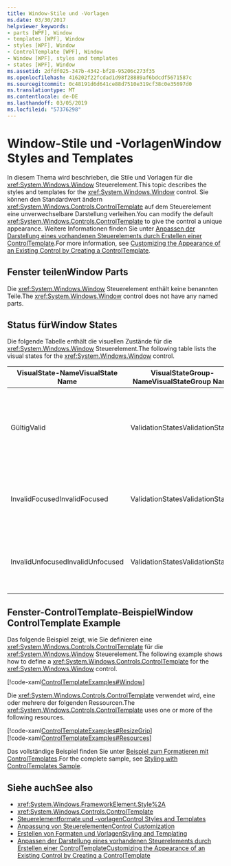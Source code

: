 ```yaml
---
title: Window-Stile und -Vorlagen
ms.date: 03/30/2017
helpviewer_keywords:
- parts [WPF], Window
- templates [WPF], Window
- styles [WPF], Window
- ControlTemplate [WPF], Window
- Window [WPF], styles and templates
- states [WPF], Window
ms.assetid: 2dfdf025-347b-4342-bf28-95206c273f35
ms.openlocfilehash: 416202f22fcdad1d98f28889af6bdcdf5671587c
ms.sourcegitcommit: 0c48191d6d641ce88d7510e319cf38c0e35697d0
ms.translationtype: MT
ms.contentlocale: de-DE
ms.lasthandoff: 03/05/2019
ms.locfileid: "57376298"
---
```

# <a name="window-styles-and-templates"></a><span data-ttu-id="36e2c-102">Window-Stile und -Vorlagen</span><span class="sxs-lookup"><span data-stu-id="36e2c-102">Window Styles and Templates</span></span>
<span data-ttu-id="36e2c-103">In diesem Thema wird beschrieben, die Stile und Vorlagen für die <xref:System.Windows.Window> Steuerelement.</span><span class="sxs-lookup"><span data-stu-id="36e2c-103">This topic describes the styles and templates for the <xref:System.Windows.Window> control.</span></span> <span data-ttu-id="36e2c-104">Sie können den Standardwert ändern <xref:System.Windows.Controls.ControlTemplate> auf dem Steuerelement eine unverwechselbare Darstellung verleihen.</span><span class="sxs-lookup"><span data-stu-id="36e2c-104">You can modify the default <xref:System.Windows.Controls.ControlTemplate> to give the control a unique appearance.</span></span> <span data-ttu-id="36e2c-105">Weitere Informationen finden Sie unter [Anpassen der Darstellung eines vorhandenen Steuerelements durch Erstellen einer ControlTemplate](customizing-the-appearance-of-an-existing-control.md).</span><span class="sxs-lookup"><span data-stu-id="36e2c-105">For more information, see [Customizing the Appearance of an Existing Control by Creating a ControlTemplate](customizing-the-appearance-of-an-existing-control.md).</span></span>  
  
## <a name="window-parts"></a><span data-ttu-id="36e2c-106">Fenster teilen</span><span class="sxs-lookup"><span data-stu-id="36e2c-106">Window Parts</span></span>  
 <span data-ttu-id="36e2c-107">Die <xref:System.Windows.Window> Steuerelement enthält keine benannten Teile.</span><span class="sxs-lookup"><span data-stu-id="36e2c-107">The <xref:System.Windows.Window> control does not have any named parts.</span></span>  
  
## <a name="window-states"></a><span data-ttu-id="36e2c-108">Status für</span><span class="sxs-lookup"><span data-stu-id="36e2c-108">Window States</span></span>  
 <span data-ttu-id="36e2c-109">Die folgende Tabelle enthält die visuellen Zustände für die <xref:System.Windows.Window> Steuerelement.</span><span class="sxs-lookup"><span data-stu-id="36e2c-109">The following table lists the visual states for the <xref:System.Windows.Window> control.</span></span>  
  
|<span data-ttu-id="36e2c-110">VisualState-Name</span><span class="sxs-lookup"><span data-stu-id="36e2c-110">VisualState Name</span></span>|<span data-ttu-id="36e2c-111">VisualStateGroup-Name</span><span class="sxs-lookup"><span data-stu-id="36e2c-111">VisualStateGroup Name</span></span>|<span data-ttu-id="36e2c-112">Beschreibung</span><span class="sxs-lookup"><span data-stu-id="36e2c-112">Description</span></span>|  
|-|-|-|  
|<span data-ttu-id="36e2c-113">Gültig</span><span class="sxs-lookup"><span data-stu-id="36e2c-113">Valid</span></span>|<span data-ttu-id="36e2c-114">ValidationStates</span><span class="sxs-lookup"><span data-stu-id="36e2c-114">ValidationStates</span></span>|<span data-ttu-id="36e2c-115">Das Steuerelement verwendet die <xref:System.Windows.Controls.Validation> Klasse und die <xref:System.Windows.Controls.Validation.HasError%2A?displayProperty=nameWithType> angefügte Eigenschaft `false`.</span><span class="sxs-lookup"><span data-stu-id="36e2c-115">The control uses the <xref:System.Windows.Controls.Validation> class and the <xref:System.Windows.Controls.Validation.HasError%2A?displayProperty=nameWithType> attached property is `false`.</span></span>|  
|<span data-ttu-id="36e2c-116">InvalidFocused</span><span class="sxs-lookup"><span data-stu-id="36e2c-116">InvalidFocused</span></span>|<span data-ttu-id="36e2c-117">ValidationStates</span><span class="sxs-lookup"><span data-stu-id="36e2c-117">ValidationStates</span></span>|<span data-ttu-id="36e2c-118">Die <xref:System.Windows.Controls.Validation.HasError%2A?displayProperty=nameWithType> angefügte Eigenschaft `true` hat das Steuerelement den Fokus besitzt.</span><span class="sxs-lookup"><span data-stu-id="36e2c-118">The <xref:System.Windows.Controls.Validation.HasError%2A?displayProperty=nameWithType> attached property is `true` has the control has focus.</span></span>|  
|<span data-ttu-id="36e2c-119">InvalidUnfocused</span><span class="sxs-lookup"><span data-stu-id="36e2c-119">InvalidUnfocused</span></span>|<span data-ttu-id="36e2c-120">ValidationStates</span><span class="sxs-lookup"><span data-stu-id="36e2c-120">ValidationStates</span></span>|<span data-ttu-id="36e2c-121">Die <xref:System.Windows.Controls.Validation.HasError%2A?displayProperty=nameWithType> angefügte Eigenschaft `true` hat das Steuerelement keinen Fokus besitzt.</span><span class="sxs-lookup"><span data-stu-id="36e2c-121">The <xref:System.Windows.Controls.Validation.HasError%2A?displayProperty=nameWithType> attached property is `true` has the control does not have focus.</span></span>|  
  
## <a name="window-controltemplate-example"></a><span data-ttu-id="36e2c-122">Fenster-ControlTemplate-Beispiel</span><span class="sxs-lookup"><span data-stu-id="36e2c-122">Window ControlTemplate Example</span></span>  
 <span data-ttu-id="36e2c-123">Das folgende Beispiel zeigt, wie Sie definieren eine <xref:System.Windows.Controls.ControlTemplate> für die <xref:System.Windows.Window> Steuerelement.</span><span class="sxs-lookup"><span data-stu-id="36e2c-123">The following example shows how to define a <xref:System.Windows.Controls.ControlTemplate> for the <xref:System.Windows.Window> control.</span></span>  
  
 [!code-xaml[ControlTemplateExamples#Window](~/samples/snippets/csharp/VS_Snippets_Wpf/ControlTemplateExamples/CS/resources/window.xaml#window)]  
  
 <span data-ttu-id="36e2c-124">Die <xref:System.Windows.Controls.ControlTemplate> verwendet wird, eine oder mehrere der folgenden Ressourcen.</span><span class="sxs-lookup"><span data-stu-id="36e2c-124">The <xref:System.Windows.Controls.ControlTemplate> uses one or more of the following resources.</span></span>  
  
 [!code-xaml[ControlTemplateExamples#ResizeGrip](~/samples/snippets/csharp/VS_Snippets_Wpf/ControlTemplateExamples/CS/resources/resizegrip.xaml#resizegrip)]  
[!code-xaml[ControlTemplateExamples#Resources](~/samples/snippets/csharp/VS_Snippets_Wpf/ControlTemplateExamples/CS/resources/shared.xaml#resources)]  
  
 <span data-ttu-id="36e2c-125">Das vollständige Beispiel finden Sie unter [Beispiel zum Formatieren mit ControlTemplates](https://github.com/Microsoft/WPF-Samples/tree/master/Styles%20&%20Templates/IntroToStylingAndTemplating).</span><span class="sxs-lookup"><span data-stu-id="36e2c-125">For the complete sample, see [Styling with ControlTemplates Sample](https://github.com/Microsoft/WPF-Samples/tree/master/Styles%20&%20Templates/IntroToStylingAndTemplating).</span></span>  
  
## <a name="see-also"></a><span data-ttu-id="36e2c-126">Siehe auch</span><span class="sxs-lookup"><span data-stu-id="36e2c-126">See also</span></span>
- <xref:System.Windows.FrameworkElement.Style%2A>
- <xref:System.Windows.Controls.ControlTemplate>
- [<span data-ttu-id="36e2c-127">Steuerelementformate und -vorlagen</span><span class="sxs-lookup"><span data-stu-id="36e2c-127">Control Styles and Templates</span></span>](control-styles-and-templates.md)
- [<span data-ttu-id="36e2c-128">Anpassung von Steuerelementen</span><span class="sxs-lookup"><span data-stu-id="36e2c-128">Control Customization</span></span>](control-customization.md)
- [<span data-ttu-id="36e2c-129">Erstellen von Formaten und Vorlagen</span><span class="sxs-lookup"><span data-stu-id="36e2c-129">Styling and Templating</span></span>](styling-and-templating.md)
- [<span data-ttu-id="36e2c-130">Anpassen der Darstellung eines vorhandenen Steuerelements durch Erstellen einer ControlTemplate</span><span class="sxs-lookup"><span data-stu-id="36e2c-130">Customizing the Appearance of an Existing Control by Creating a ControlTemplate</span></span>](customizing-the-appearance-of-an-existing-control.md)
